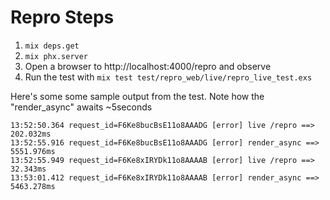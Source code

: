 # Repro Steps

1. `mix deps.get`
2. `mix phx.server`
3. Open a browser to http://localhost:4000/repro and observe
4. Run the test with `mix test test/repro_web/live/repro_live_test.exs`

Here's some some sample output from the test. Note how the "render_async" awaits ~5seconds

```
13:52:50.364 request_id=F6Ke8bucBsE11o8AAADG [error] live /repro ==> 202.032ms
13:52:55.916 request_id=F6Ke8bucBsE11o8AAADG [error] render_async ==> 5551.976ms
13:52:55.949 request_id=F6Ke8xIRYDk11o8AAAAB [error] live /repro ==> 32.343ms
13:53:01.412 request_id=F6Ke8xIRYDk11o8AAAAB [error] render_async ==> 5463.278ms
```
